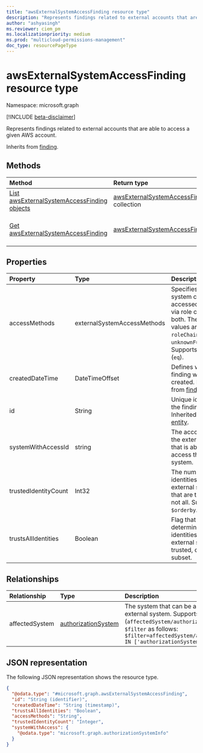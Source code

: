 ```yaml
---
title: "awsExternalSystemAccessFinding resource type"
description: "Represents findings related to external accounts that are able to access a given AWS account."
author: "ashyasingh"
ms.reviewer: ciem_pm
ms.localizationpriority: medium
ms.prod: "multicloud-permissions-management"
doc_type: resourcePageType
---
```


# awsExternalSystemAccessFinding resource type

Namespace: microsoft.graph

[!INCLUDE [beta-disclaimer](../../includes/beta-disclaimer.md)]

Represents findings related to external accounts that are able to access a given AWS account.

Inherits from [finding](../resources/finding.md).

## Methods
|Method|Return type|Description|
|:---|:---|:---|
|[List awsExternalSystemAccessFinding objects](../api/awsexternalsystemaccessfinding-list.md)|[awsExternalSystemAccessFinding](../resources/awsexternalsystemaccessfinding.md) collection|Get a list of the [awsExternalSystemAccessFinding](../resources/awsexternalsystemaccessfinding.md) objects and their properties.|
|[Get awsExternalSystemAccessFinding](../api/awsexternalsystemaccessfinding-get.md)|[awsExternalSystemAccessFinding](../resources/awsexternalsystemaccessfinding.md)|Read the properties and relationships of an [awsExternalSystemAccessFinding](../resources/awsexternalsystemaccessfinding.md) object.|

## Properties
|Property|Type|Description|
|:---|:---|:---|
|accessMethods|externalSystemAccessMethods|Specifies if the system can be accessed directly, via role chaining, or both. The possible values are: `direct`, `roleChaining`, `unknownFutureValue`. Supports `$filter` (`eq`).|
|createdDateTime|DateTimeOffset|Defines when the finding was created. Inherited from [finding](../resources/finding.md).|
|id|String|Unique identifier for the finding. Inherited from [entity](../resources/entity.md).|
|systemWithAccessId|string|The account ID for the external system that is able to access the given system.|
|trustedIdentityCount|Int32|The number of identities in the external system that are trusted, if not all. Supports `$orderby`.|
|trustsAllIdentities|Boolean|Flag that determines if all identities in the external system are trusted, or only a subset.|

## Relationships
|Relationship|Type|Description|
|:---|:---|:---|
|affectedSystem|[authorizationSystem](../resources/authorizationsystem.md)|The system that can be accessed from an external system. Supports `$orderby` (`affectedSystem/authorizationSystemName`) and `$filter` as follows: `$filter=affectedSystem/authorizationSystemId IN ['authorizationSystemIds']`|

## JSON representation
The following JSON representation shows the resource type.
<!-- {
  "blockType": "resource",
  "keyProperty": "id",
  "@odata.type": "microsoft.graph.awsExternalSystemAccessFinding",
  "baseType": "microsoft.graph.finding",
  "openType": false
}
-->
``` json
{
  "@odata.type": "#microsoft.graph.awsExternalSystemAccessFinding",
  "id": "String (identifier)",
  "createdDateTime": "String (timestamp)",
  "trustsAllIdentities": "Boolean",
  "accessMethods": "String",
  "trustedIdentityCount": "Integer",
  "systemWithAccess": {
    "@odata.type": "microsoft.graph.authorizationSystemInfo"
  }
}
```

